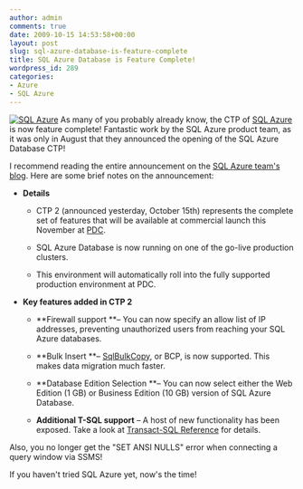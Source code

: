 ```yaml
---
author: admin
comments: true
date: 2009-10-15 14:53:58+00:00
layout: post
slug: sql-azure-database-is-feature-complete
title: SQL Azure Database is Feature Complete!
wordpress_id: 289
categories:
- Azure
- SQL Azure
---
```


[![SQL Azure](http://images.wadewegner.com/wordpress/2009/10/image_2_thumb2.png)](http://images.wadewegner.com/wordpress/2009/10/image_22.png) As many of you probably already know, the CTP of [SQL Azure](http://www.microsoft.com/azure/sql.mspx) is now feature complete! Fantastic work by the SQL Azure product team, as it was only in August that they announced the opening of the SQL Azure Database CTP!

 

I recommend reading the entire announcement on the [SQL Azure team's blog](http://blogs.msdn.com/ssds/default.aspx). Here are some brief notes on the announcement:

 

  
  * **Details**             
    * CTP 2 (announced yesterday, October 15th) represents the complete set of features that will be available at commercial launch this November at [PDC](http://microsoftpdc.com/). 
       
    * SQL Azure Database is now running on one of the go-live production clusters. 
       
    * This environment will automatically roll into the fully supported production environment at PDC. 
       
   
  * **Key features added in CTP 2**             
    * **Firewall support **– You can now specify an allow list of IP addresses, preventing unauthorized users from reaching your SQL Azure databases. 
       
    * **Bulk Insert **– [SqlBulkCopy](http://msdn.microsoft.com/en-us/library/system.data.sqlclient.sqlbulkcopy.aspx), or BCP, is now supported. This makes data migration much faster. 
       
    * **Database Edition Selection **– You can now select either the Web Edition (1 GB) or Business Edition (10 GB) version of SQL Azure Database. 
       
    * **Additional T-SQL support** – A host of new functionality has been exposed. Take a look at [Transact-SQL Reference](http://msdn.microsoft.com/en-us/library/ee336281.aspx) for details. 
       
 

Also, you no longer get the "SET ANSI NULLS" error when connecting a query window via SSMS!

 

If you haven't tried SQL Azure yet, now's the time!
